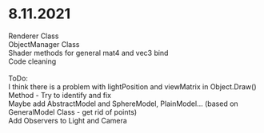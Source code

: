 # 8.11.2021

Renderer Class <br/>
ObjectManager Class <br/>
Shader methods for general mat4 and vec3 bind <br/>
Code cleaning <br/>
<br/>
ToDo:<br/>
I think there is a problem with lightPosition and viewMatrix in Object.Draw() Method - Try to identify and fix <br/>
Maybe add AbstractModel and SphereModel, PlainModel... (based on GeneralModel Class - get rid of points)<br/>
Add Observers to Light and Camera <br/>
